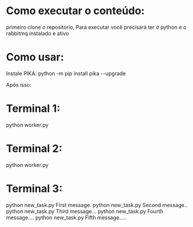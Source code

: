 # Como executar o conteúdo:

primeiro clone o repositorio,
Para executar você precisará ter o python e o rabbitmq instalado e ativo

# Como usar:

Instale PIKA: 
python -m pip install pika --upgrade

Após isso:
# Terminal 1:
python worker.py

# Terminal 2: 
python worker.py

# Terminal 3:
python new_task.py First message.
python new_task.py Second message..
python new_task.py Third message...
python new_task.py Fourth message....
python new_task.py Fifth message.....
